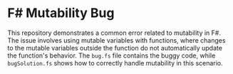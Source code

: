 # F# Mutability Bug

This repository demonstrates a common error related to mutability in F#.  The issue involves using mutable variables with functions, where changes to the mutable variables outside the function do not automatically update the function's behavior.  The `bug.fs` file contains the buggy code, while `bugSolution.fs` shows how to correctly handle mutability in this scenario.